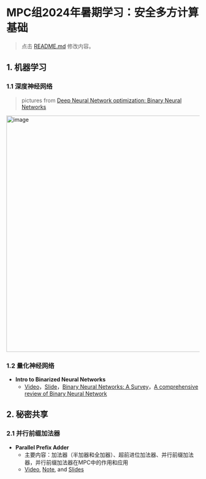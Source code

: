 # MPC组2024年暑期学习：安全多方计算基础

> 点击 [README.md](https://github.com/Stu-Yang/HITSZ-SecurityGroup-MPC/edit/main/mpc/mpc-school/mpc-summer-2024/README.md) 修改内容。

## 1. 机器学习

### 1.1 深度神经网络

> pictures from [Deep Neural Network optimization: Binary Neural Networks](https://slideplayer.com/slide/17585887/)
<img width="615" alt="image" src="https://github.com/user-attachments/assets/d7daa063-60f2-4eea-8ff3-b57a26e1c595">




### 1.2 量化神经网络

+ **Intro to Binarized Neural Networks**
  + [Video](https://www.youtube.com/watch?v=d9AeVyRzU5Q)，[Slide](https://slideplayer.com/slide/17585887/)，[Binary Neural Networks: A Survey](https://arxiv.org/abs/2004.03333)，[A comprehensive review of Binary Neural Network](https://arxiv.org/abs/2110.06804)


## 2. 秘密共享
### 2.1 并行前缀加法器

+ **Parallel Prefix Adder**
  + 主要内容：加法器（半加器和全加器）、超前进位加法器、并行前缀加法器，并行前缀加法器在MPC中的作用和应用
  + [Video](https://www.bilibili.com/video/BV1KA4y1Z74V/?spm_id_from=333.999.0.0&vd_source=45400e58cd0ed58d7605745553c0f81e), [Note](https://zhuanlan.zhihu.com/p/476627132), and [Slides](https://users.encs.concordia.ca/~asim/COEN_6501/Lecture_Notes/Parallel%20prefix%20adders%20presentation.pdf)
